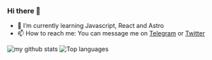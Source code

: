 ### Hi there 👋

- 🌱 I’m currently learning Javascript, React and Astro
- 📫 How to reach me: You can message me on [Telegram](https://t.me/alinpr18) or [Twitter](https://twitter.com/alinpr18)

![my github stats](https://github-readme-stats.vercel.app/api?username=alinpr18&custom_title=Stats&show_icons=true&theme=tokyonight&include_all_commits=true&count_private=true&hide_border=true)
![Top languages](https://github-readme-stats.vercel.app/api/top-langs/?username=alinpr18&theme=tokyonight&layout=compact&hide_border=true)
